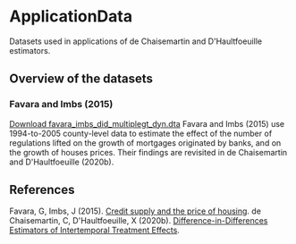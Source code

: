 # ApplicationData
Datasets used in applications of de Chaisemartin and D'Haultfoeuille estimators.

## Overview of the datasets
### Favara and Imbs (2015)
[Download favara_imbs_did_multiplegt_dyn.dta](https://github.com/chaisemartinPackages/ApplicationData/zipball/master/favara_imbs_did_multiplegt_dyn.dta) 
Favara and Imbs (2015) use 1994-to-2005 county-level data to estimate the effect of the number of regulations lifted on the growth of mortgages originated by banks, and on the growth of houses prices. Their findings are revisited in de Chaisemartin and D'Haultfoeuille (2020b).

## References
Favara, G, Imbs, J (2015). [Credit supply and the price of housing](https://www.aeaweb.org/articles?id=10.1257/aer.20121416).
de Chaisemartin, C, D'Haultfoeuille, X (2020b).  [Difference-in-Differences Estimators of Intertemporal Treatment Effects](https://papers.ssrn.com/sol3/papers.cfm?abstract_id=3731856).
